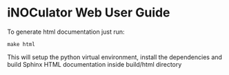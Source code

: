 # iNOCulator Web User Guide

To generate html documentation just run:

`make html`

This will setup the python virtual environment, install the dependencies and build Sphinx HTML documentation inside build/html directory
